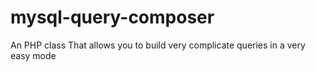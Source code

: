 mysql-query-composer
====================

An PHP class That allows you to build very complicate queries in a very easy mode